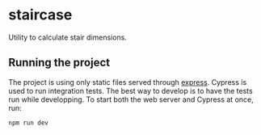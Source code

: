 # staircase
Utility to calculate stair dimensions.

## Running the project

The project is using only static files served through [express](). Cypress is used to run integration tests. The best way to develop is to have the tests run while developping. To start both the web server and Cypress at once, run:

    npm run dev
